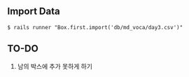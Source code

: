## Import Data

```
$ rails runner "Box.first.import('db/md_voca/day3.csv')"
```

## TO-DO

1. 남의 박스에 추가 못하게 하기
